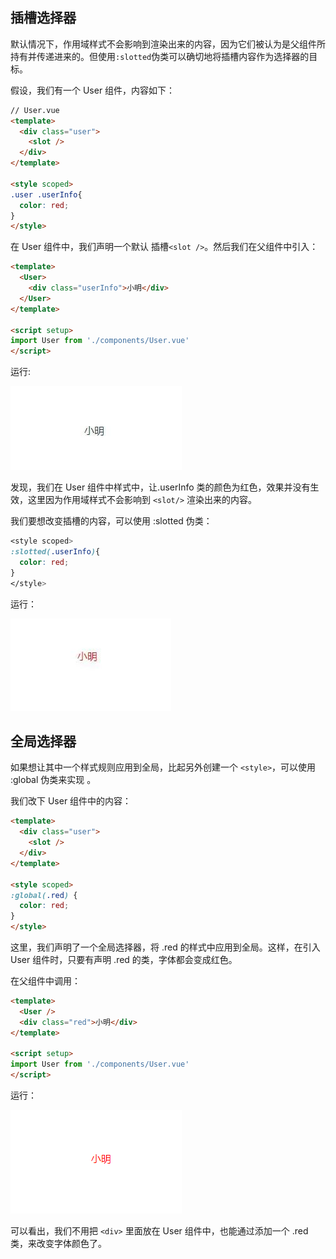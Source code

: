 ## 插槽选择器

默认情况下，作用域样式不会影响到渲染出来的内容，因为它们被认为是父组件所持有并传递进来的。但使用`:slotted`伪类可以确切地将插槽内容作为选择器的目标。

假设，我们有一个 User 组件，内容如下：

```html
// User.vue
<template>
  <div class="user">
    <slot />
  </div>
</template>

<style scoped>
.user .userInfo{
  color: red;
}
</style>
```

在 User 组件中，我们声明一个默认 插槽`<slot />`。然后我们在父组件中引入：

```html
<template>
  <User>
    <div class="userInfo">小明</div>
  </User>
</template>

<script setup>
import User from './components/User.vue'
</script>
```

运行:

![](./images/6-1.jpg)

发现，我们在 User 组件中样式中，让.userInfo 类的颜色为红色，效果并没有生效，这里因为作用域样式不会影响到 `<slot/>` 渲染出来的内容。

我们要想改变插槽的内容，可以使用 :slotted  伪类：

```css
<style scoped>
:slotted(.userInfo){
  color: red;
}
</style>
```

运行：

![](./images/6-2.jpg)

## 全局选择器

如果想让其中一个样式规则应用到全局，比起另外创建一个 `<style>`，可以使用 :global 伪类来实现 。

我们改下 User 组件中的内容：

```html
<template>
  <div class="user">
    <slot />
  </div>
</template>

<style scoped>
:global(.red) {
  color: red;
}
</style>
```

这里，我们声明了一个全局选择器，将 .red 的样式中应用到全局。这样，在引入 User 组件时，只要有声明 .red 的类，字体都会变成红色。

在父组件中调用：

```html
<template>
  <User />
  <div class="red">小明</div>
</template>

<script setup>
import User from './components/User.vue'
</script>
```

运行：

![](./images/6-3.png)

可以看出，我们不用把 `<div>` 里面放在 User 组件中，也能通过添加一个 .red 类，来改变字体颜色了。